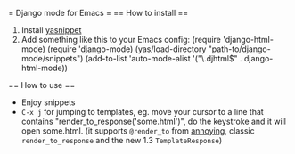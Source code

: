 = Django mode for Emacs =
== How to install ==
1. Install [yasnippet](http://code.google.com/p/yasnippet/)
2. Add something like this to your Emacs config:
    (require 'django-html-mode)
    (require 'django-mode)
    (yas/load-directory "path-to/django-mode/snippets")
    (add-to-list 'auto-mode-alist '("\\.djhtml$" . django-html-mode))

== How to use ==
- Enjoy snippets
- `C-x j` for jumping to templates, eg. move your cursor to a line that contains "render_to_response('some.html')", do the keystroke and it will open some.html. (it supports `@render_to` from [annoying](http://bitbucket.org/offline/django-annoying), classic `render_to_response` and the new 1.3 `TemplateResponse`)
